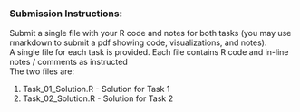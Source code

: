 <h3>Submission Instructions:</h3>
Submit a single file with your R code and notes for both tasks (you may use rmarkdown to submit a pdf
showing code, visualizations, and notes).
<br>
A single file for each task is provided. Each file contains R code and in-line notes / comments as instructed
<br>
The two files are:
<br>
<ol>
	<li>Task_01_Solution.R - Solution for Task 1</li>
	<li>Task_02_Solution.R - Solution for Task 2</li>
</ol>
